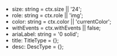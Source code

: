 - size: string = ctx.size || '24';
- role: string = ctx.role || 'img';
- color: string = ctx.color || 'currentColor';
- withEvents = ctx.withEvents || false;
- ariaLabel: string = '0 solid';
- title: TitleType = {};
- desc: DescType = {};
